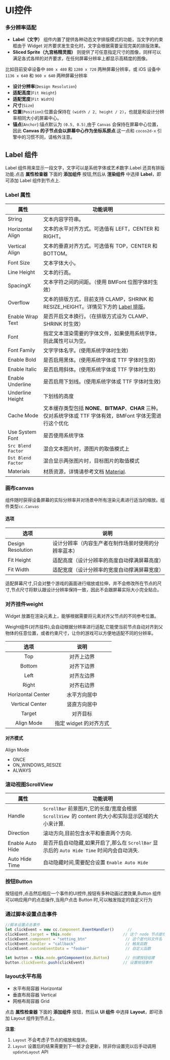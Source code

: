# UI控件

### 多分辨率适配

- **Label（文字）** 组件内置了提供各种动态文字排版模式的功能，当文字的约束框由于 Widget 对齐要求发生变化时，文字会根据需要呈现完美的排版效果。
- **Sliced Sprite（九宫格精灵图）** 则提供了可任意指定尺寸的图像，同样可以满足各式各样的对齐要求，在任何屏幕分辨率上都显示高精度的图像。

比如目前安卓设备中 `800 x 480` 和 `1280 x 720` 两种屏幕分辨率，或 iOS 设备中 `1136 x 640` 和 `960 x 640` 两种屏幕分辨率

- **设计分辨率**(`Design Resolution`)
- **适配高度**(`Fit Height`)
- **适配宽度**(`Fit Width`)
- **尺寸**(`Size`)
- **位置**(`Position`):位置会保持在 `(width / 2, height / 2)`，也就是和设计分辨率相同大小的屏幕中心。
- **锚点**(`Anchor`):锚点默认为 `(0.5, 0.5)`,由于 `Canvas` 会保持在屏幕中心位置，因此 **Canvas 的子节点会以屏幕中心作为坐标系原点**.这一点和 `cocos2d-x` 引擎中的习惯不同，请格外注意。

## Label 组件

Label 组件用来显示一段文字，文字可以是系统字体或艺术数字.Label 还具有排版功能.点击 **属性检查器** 下面的 **添加组件** 按钮,然后从 **渲染组件** 中选择 **Label**，即可添加 Label 组件到节点上.

### Label 属性

| 属性               | 功能说明                                                     |
| ------------------ | ------------------------------------------------------------ |
| String             | 文本内容字符串。                                             |
| Horizontal Align   | 文本的水平对齐方式。可选值有 LEFT，CENTER 和 RIGHT。         |
| Vertical Align     | 文本的垂直对齐方式。可选值有 TOP，CENTER 和 BOTTOM。         |
| Font Size          | 文本字体大小。                                               |
| Line Height        | 文本的行高。                                                 |
| SpacingX           | 文本字符之间的间距。（使用 BMFont 位图字体时生效）           |
| Overflow           | 文本的排版方式，目前支持 CLAMP，SHRINK 和 RESIZE_HEIGHT。详情见下方的 [Label 排版](https://docs.cocos.com/creator/manual/zh/components/label.html#label-排版)。 |
| Enable Wrap Text   | 是否开启文本换行。（在排版方式设为 CLAMP、SHRINK 时生效）    |
| Font               | 指定文本渲染需要的字体文件，如果使用系统字体，则此属性可以为空。 |
| Font Family        | 文字字体名字。(使用系统字体时生效)                           |
| Enable Bold        | 是否启用黑体。(使用系统字体或 TTF 字体时生效)                |
| Enable Italic      | 是否启用斜体。(使用系统字体或 TTF 字体时生效)                |
| Enable Underline   | 是否启用下划线。(使用系统字体或 TTF 字体时生效)              |
| Underline Height   | 下划线的高度                                                 |
| Cache Mode         | 文本缓存类型包括 **NONE**、**BITMAP**、**CHAR** 三种。仅对系统字体或 TTF 字体有效，BMFont 字体无需进行这个优化 |
| Use System Font    | 是否使用系统字体                                             |
| `Src Blend Factor` | 混合文本图片时，源图片的取值模式上                           |
| `Dst Blend Factor` | 混合显示两张图片时，目标图片的取值模式                       |
| Materials          | 材质资源，详情请参考文档 [Material](https://docs.cocos.com/creator/manual/zh/render/material.html). |

### 画布canvas

组件随时获得设备屏幕的实际分辨率并对场景中所有渲染元素进行适当的缩放。组件类型`cc.Canvas`

#### 选项

| 选项              | 说明                                                 |
| ----------------- | ---------------------------------------------------- |
| Design Resolution | 设计分辨率（内容生产者在制作场景时使用的分辨率蓝本） |
| Fit Height        | 适配高度（设计分辨率的高度自动撑满屏幕高度）         |
| Fit Width         | 适配宽度（设计分辨率的宽度自动撑满屏幕宽度）         |

适配屏幕尺寸,只会对整个游戏的画面进行缩放或拉伸，并不会修改所在节点的尺寸,节点尺寸将默认跟设计分辨率保持一致，因此不会跟屏幕实际大小完全贴合。

### 对齐挂件weight

Widget 放置在渲染元素上，能够根据需要将元素对齐父节点的不同参考位置。

Weight组件(对齐挂件),会自动根据分辨率进行适配,它能使当前节点自动对齐到父物体的任意位置，或者约束尺寸，让你的游戏可以方便地适配不同的分辨率。

|       选项        |          说明          |
| :---------------: | :--------------------: |
|        Top        |       对齐上边界       |
|      Bottom       |       对齐下边界       |
|       Left        |       对齐左边界       |
|       Right       |       对齐右边界       |
| Horizontal Center |      水平方向居中      |
|  Vertical Center  |      竖直方向居中      |
|      Target       |        对齐目标        |
|    Align Mode     | 指定 widget 的对齐方式 |

#### 对齐模式

Align Mode  

+ ONCE
+ ON_WINDOWS_RESIZE
+ ALWAYS

### 滚动视图ScrollView

| 属性             | 功能说明                                                     |
| ---------------- | ------------------------------------------------------------ |
| Handle           | `ScrollBar` 前景图片,它的长度/宽度会根据 `ScrollView `的 content 的大小和实际显示区域的大小来计算. |
| Direction        | 滚动方向,目前包含水平和垂直两个方向.                         |
| Enable Auto Hide | 是否开启自动隐藏,如果开启了,那么在 `ScrollBar` 显示后的 `Auto Hide Time` 时间内会自动消失. |
| Auto Hide Time   | 自动隐藏时间,需要配合设置 `Enable Auto Hide`                 |



### 按钮Button

按钮组件,点击然后相应一个事件的UI控件,按钮有多种动画过渡效果,Button 组件可以响应用户的点击操作,当用户点击 Button 时,可以触发指定的自定义行为

### 通过脚本设置点击事件

```js
//脚本设置点击事件
let clickEvent = new cc.Component.EventHandler()	  // 	
clickEvent.target = this.node					    // 这个 node 节点是你的事件处理代码组件所属的节点
clickEvent.component = "setting_btn"			     // 这个是代码文件名
clickEvent.handler = "callback"					     // 触发函数
clickEvent.customEventData = "foobar"			     // 自定义函数

let button = this.node.getComponent(cc.Button)	     // 创建按钮组建
button.clickEvents.push(clickEvent)				    // 设置按钮事件
```

### layout水平布局

- 水平布局容器	Horizontal
- 垂直布局容器    Vertical
- 网格布局容器    Grid

点击 **属性检查器** 下面的 **添加组件** 按钮，然后从 **UI 组件** 中选择 **Layout**，即可添加 Layout 组件到节点上。

**注意**:

1. `Layout` 不会考虑子节点的缩放和旋转。
1. `Layout` 设置后的结果需要到下一帧才会更新，除非你设置完以后手动调用 `updateLayout` API


